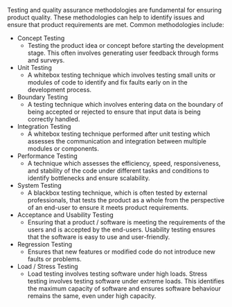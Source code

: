 
Testing and quality assurance methodologies are fundamental for ensuring product quality. These methodologies can help to identify issues and ensure that product requirements are met. Common methodologies include:
-  Concept Testing
    - Testing the product idea or concept before starting the development stage. This often involves generating user feedback through forms and surveys. 
- Unit Testing
    - A whitebox testing technique which involves testing small units or modules of code to identify and fix faults early on in the development process. 
- Boundary Testing
    - A testing technique which involves entering data on the boundary of being accepted or rejected to ensure that input data is being correctly handled.
- Integration Testing
    - A whitebox testing technique performed after unit testing which assesses the communication and integration between multiple modules or components.
- Performance Testing
    - A technique which assesses the efficiency, speed, responsiveness, and stability of the code under different tasks and conditions to identify bottlenecks and ensure scalability. 
- System Testing
    - A blackbox testing technique, which is often tested by external professionals, that tests the product as a whole from the perspective of an end-user to ensure it meets product requirements.
-  Acceptance and Usability Testing
    - Ensuring that a product / software is meeting the requirements of the users and is accepted by the end-users. Usability testing ensures that the software is easy to use and user-friendly.
- Regression Testing
    - Ensures that new features or modified code do not introduce new faults or problems. 
- Load / Stress Testing
    - Load testing involves testing software under high loads. Stress testing involves testing software under extreme loads. This identifies the maximum capacity of software and ensures software behaviour remains the same, even under high capacity.